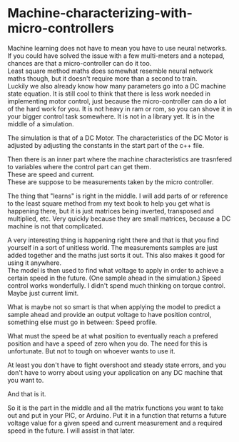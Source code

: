 # Machine-characterizing-with-micro-controllers
Machine learning does not have to mean you have to use neural networks.  If you could have solved the issue with a few multi-meters and a notepad, chances are that a micro-controller can do it too.  
Least square method maths does somewhat resemble neural network maths though, but it doesn't require more than a second to train.  
Luckily we also already know how many parameters go into a DC machine state equation.  It is still cool to think that there is less work 
needed in implementing motor control, just because the micro-controller can do a lot of the hard work for you.
It is not heavy in ram or rom, so you can shove it in your bigger control task somewhere.
It is not in a library yet.
It is in the middle of a simulation.

The simulation is that of a DC Motor.
The characteristics of the DC Motor is adjusted by adjusting the constants in the start part of the c++ file.

Then there is an inner part where the machine characteristics are trasnfered to variables where the control part can get them.  
These are speed and current.  
These are suppose to be measurements taken by the micro controller.

The thing that "learns" is right in the middle.  I will add parts of or reference to the least square method from my text book to help you get what is happening there, but it is just matrices being inverted, transposed and multiplied, etc.  Very quickly because they are small matrices, because a DC machine is not that complicated.

A very interesting thing is happening right there and that is that you find yourself in a sort of unitless world.  The measurements samples are just added together and the maths just sorts it out.  This also makes it good for using it anywhere.  
The model is then used to find what voltage to apply in order to achieve a certain speed in the future.  (One sample ahead in the simulation.)
Speed control works wonderfully.
I didn't spend much thinking on torque control.  Maybe just current limit.

What is maybe not so smart is that when applying the model to predict a sample ahead and provide an output voltage to have position control, something else must go in between: Speed profile.

What must the speed be at what position to eventually reach a prefered position and have a speed of zero when you do.  The need for this is unfortunate.  But not to tough on whoever wants to use it.

At least you don't have to fight overshoot and steady state errors, and you don't have to worry about using your application on any DC machine that you want to.

And that is it.

So it is the part in the middle and all the matrix functions you want to take out and put in your PIC, or Arduino.  Put it in a function that returns a future voltage value for a given speed and current measurement and a required speed in the future.  I will assist in that later.
